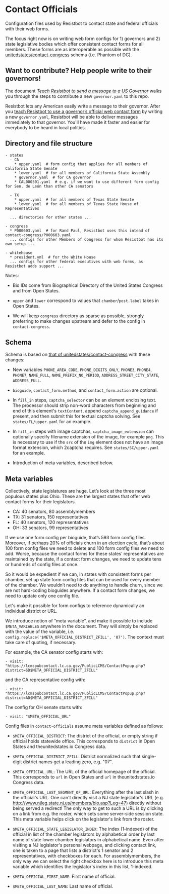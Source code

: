 # Contact Officials

Configuration files used by Resistbot to contact state and federal officials with their web forms.

The focus right now is on writing web form configs for 1) governors and
2) state legislative bodies which offer consistent contact forms for all
members. These forms are as interoperable as possible with the
[unitedstates/contact-congress](https://github.com/unitedstates/contact-congress)
schema (i.e. Phantom of DC).

## Want to contribute? Help people write to their governors!

The document [*Teach Resistbot to send a message to a US Governor*](https://docs.google.com/document/d/1TAXWDPfISgRY_qESNGzfT4tFKFaDF3PPUPLK_vZI4Bs)
walks you through the steps to contribute a new `governor.yaml` to this repo.

Resistbot lets any American easily write a message to their governor. After you
[teach Resistbot to use a governor’s official web contact form](https://docs.google.com/document/d/1TAXWDPfISgRY_qESNGzfT4tFKFaDF3PPUPLK_vZI4Bs)
by writing a new `governor.yaml`, Resistbot will be able to deliver
messages immediately to that governor. You'll have made it faster and
easier for everybody to be heard in local politics.

## Directory and file structure

```
- states
  - CA
    * upper.yaml  # form config that applies for all members of California State Senate
    * lower.yaml  # for all members of California State Assembly
    * governor.yaml  # for CA governor
    * CAL000501.yaml  # e.g. if we want to use different form config for Sen. de León than other CA senators

  - TX
    * upper.yaml  # for all members of Texas State Senate
    * lower.yaml  # for all members of Texas State House of Representatives

  ... directories for other states ...

- congress
  * P000603.yaml  # for Rand Paul, Resistbot uses this intead of contact-congress/P000603.yaml
  ... configs for other Members of Congress for whom Resistbot has its own setup ...

- whitehouse
  * president.yml  # for the White House
  ... configs for other federal executives with web forms, as Resistbot adds support ...
```

Notes:

- Bio IDs come from Biographical Directory of the United States Congress
  and from Open States.

- `upper` and `lower` correspond to values that `chamber`/`post.label` takes in Open States.

- We will keep `congress` directory as sparse as possible, strongly
  preferring to make changes upstream and defer to the config in `contact-congress`.

## Schema

Schema is based on [that of unitedstates/contact-congress](https://github.com/unitedstates/contact-congress/blob/master/documentation/schema.md) with these changes:

* New variables `PHONE_AREA_CODE`, `PHONE_DIGITS_ONLY`, `PHONE3`, `PHONE4`, `PHONE7`, `NAME_FULL`, `NAME_PREFIX_NO_PERIOD`, `ADDRESS_STREET_CITY_STATE`, `ADDRESS_FULL`.

* `bioguide`, `contact_form.method`, and `contact_form.action` are optional.

* In `fill_in` steps, `captcha_selector` can be an element enclosing text.
  The processor should strip non-word characters from beginning and end of this element's `textContent`,
  append `captcha_append_guidance` if present, and then submit this for textual
  captcha solving. See `states/FL/upper.yaml` for an example.

* In `fill_in` steps with image captchas, `captcha_image_extension` can
  optionally specify filename extension of the image, for example `png`. This
  is necessary to use if the `src` of the `img` element does not have an image
  format extension, which 2captcha requires. See `states/SC/upper.yaml`
  for an example.

* Introduction of meta variables, described below.

## Meta variables

Collectively, state legislatures are huge. Let’s look at the three most populous states plus Ohio. These are the largest states that offer web contact forms for their legislators.

* CA: 40 senators, 80 assemblymembers
* TX: 31 senators, 150 representatives
* FL: 40 senators, 120 representatives
* OH: 33 senators, 99 representatives

If we use one form config per bioguide, that’s 593 form config files. Moreover, if perhaps 20% of officials churn in an election cycle, that’s about 100 form config files we need to delete and 100 form config files we need to add. Worse, because the contact forms for these states’ representatives are maintained by the state, if a contact form changes, we need to update tens or hundreds of config files at once.

So it would be expedient if we can, in states with consistent forms per chamber, set up state form config files that can be used for every member of the chamber. We wouldn’t need to do anything to handle churn, since we are not hard-coding bioguides anywhere. If a contact form changes, we need to update only one config file.

Let's make it possible for form configs to reference dynamically an individual district or URL.

We introduce notion of “meta variable”, and make it possible to include `$META_VARIABLES` anywhere in the document. They will simply be replaced with the value of the variable, i.e. `config.replace('$META_OFFICIAL_DISTRICT_ZFILL', '07')`. The context must take care of quoting, if necessary.

For example, the CA senator config starts with:
```
- visit: "https://lcmspubcontact.lc.ca.gov/PublicLCMS/ContactPopup.php?district=SD$META_OFFICIAL_DISTRICT_ZFILL"
```
and the CA representative config with:
```
- visit: "https://lcmspubcontact.lc.ca.gov/PublicLCMS/ContactPopup.php?district=AD$META_OFFICIAL_DISTRICT_ZFILL"
```
The config for OH senate starts with:
```
- visit: "$META_OFFICIAL_URL"
```

Config files in `contact-officials` assume meta variables defined as
follows:

- `$META_OFFICIAL_DISTRICT`: The district of the official, or empty
    string if official holds statewide office. This corresponds to
    `district` in Open States and theunitedstates.io Congress data.

- `$META_OFFICIAL_DISTRICT_ZFILL`: District normalized such that
    single-digit district names get a leading zero, e.g. "07".

- `$META_OFFICIAL_URL`: The URL of the official homepage of the
    official. This corresponds to `url` in Open States and `url` in
    theunitedstates.io Congress data.

- `$META_OFFICIAL_LAST_SEGMENT_OF_URL`: Everything after the last slash
    in the official's URL. One can't directly visit a NJ state
    legislator's URL (e.g.
    http://www.njleg.state.nj.us/members/bio.asp?Leg=47) directly without
    being served a redirect! The only way to get to such a URL is by
    clicking on a link from e.g. the roster, which sets some server-side
    session state. This meta variable helps click on the legislator's
    link from the roster.

- `$META_OFFICIAL_STATE_LEGISLATOR_INDEX`: The index (1-indexed) of the
    official in list of the chamber legislators by alphabetical order by
    last name of state lower chamber legislators in alphabetical name.
    Even after visiting a NJ legislator's personal webpage, and clicking
    contact link, one is taken to a page that lists a district's 1 senator
    and 2 representatives, with checkboxes for each. For assemblymembers,
    the only way we can select the right checkbox here is to introduce
    this meta variable which identifies the legislator's index in this list,
    1-indexed.

- `$META_OFFICIAL_FIRST_NAME`: First name of official.

- `$META_OFFICIAL_LAST_NAME`: Last name of official.
